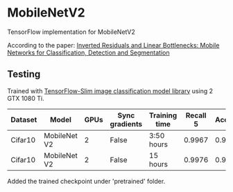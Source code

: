 # MobileNetV2
TensorFlow implementation for MobileNetV2

According to the paper: [Inverted Residuals and Linear Bottlenecks: Mobile Networks for
Classification, Detection and Segmentation](https://arxiv.org/pdf/1801.04381.pdf)

## Testing

Trained with [TensorFlow-Slim image classification model library](https://github.com/tensorflow/models/tree/master/research/slim) using 2 GTX 1080 Ti.

| Dataset | Model        | GPUs | Sync gradients | Training time | Recall 5 | Accuracy |
| ------- | ------------ | ---- | -------------- | ------------- | -------- | -------- |
| Cifar10 | MobileNet V2 | 2    | False          | 3:50 hours    | 0.9967   | 0.9071   |
| Cifar10 | MobileNet V2 | 2    | False          | 15 hours      | 0.9976   | 0.9315   |

Added the trained checkpoint under 'pretrained' folder.
